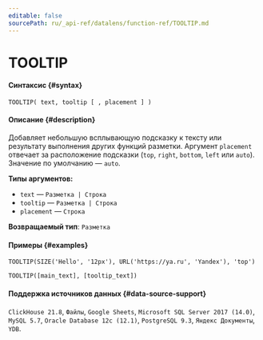 ```yaml
---
editable: false
sourcePath: ru/_api-ref/datalens/function-ref/TOOLTIP.md
---
```


# TOOLTIP



#### Синтаксис {#syntax}


```
TOOLTIP( text, tooltip [ , placement ] )
```

#### Описание {#description}
Добавляет небольшую всплывающую подсказку к тексту или результату выполнения других функций разметки. Аргумент `placement` отвечает за расположение подсказки (`top`, `right`, `bottom`, `left` или `auto`). Значение по умолчанию — `auto`.

**Типы аргументов:**
- `text` — `Разметка | Строка`
- `tooltip` — `Разметка | Строка`
- `placement` — `Строка`


**Возвращаемый тип**: `Разметка`

#### Примеры {#examples}

```
TOOLTIP(SIZE('Hello', '12px'), URL('https://ya.ru', 'Yandex'), 'top')
```

```
TOOLTIP([main_text], [tooltip_text])
```


#### Поддержка источников данных {#data-source-support}

`ClickHouse 21.8`, `Файлы`, `Google Sheets`, `Microsoft SQL Server 2017 (14.0)`, `MySQL 5.7`, `Oracle Database 12c (12.1)`, `PostgreSQL 9.3`, `Яндекс Документы`, `YDB`.
